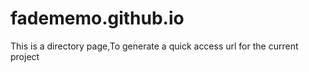 # fadememo.github.io
This is a directory page,To generate a quick access url for the current project
